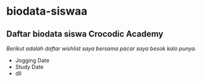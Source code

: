 # biodata-siswaa

Daftar biodata siswa Crocodic Academy
---
*Berikut adalah daftar wishlist saya bersama pacar saya besok kalo punya.*
- Jogging Date
- Study Date
- dll
